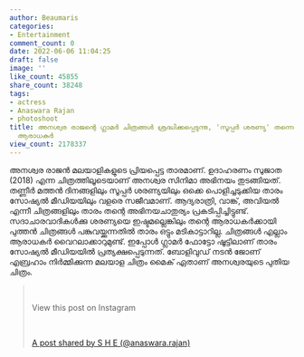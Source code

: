 ```yaml
---
author: Beaumaris
categories:
- Entertainment
comment_count: 0
date: 2022-06-06 11:04:25
draft: false
image: ''
like_count: 45855
share_count: 38248
tags:
- actress
- Anaswara Rajan
- photoshoot
title: അനശ്വര രാജന്റെ ഗ്ലാമർ ചിത്രങ്ങൾ ശ്രദ്ധിക്കപ്പെടുന്നു, 'സൂപ്പർ ശരണ്യ' തന്നെയെന്ന്
  ആരാധകർ
view_count: 2178337
---
```


അനശ്വര രാജൻ മലയാളികളുടെ പ്രിയപ്പെട്ട താരമാണ്. ഉദാഹരണം സുജാത (2018) എന്ന ചിത്രത്തിലൂടെയാണ് അനശ്വര സിനിമാ അഭിനയം തുടങ്ങിയത്. തണ്ണീർ മത്തൻ ദിനങ്ങളിലും സൂപ്പർ ശരണ്യയിലും ഒക്കെ പൊളിച്ചടുക്കിയ താരം സോഷ്യൽ മീഡിയയിലും വളരെ സജീവമാണ്. ആദ്യരാത്രി, വാങ്ക്, അവിയൽ എന്നീ ചിത്രങ്ങളിലും താരം തന്റെ അഭിനയചാതുര്യം പ്രകടിപ്പിച്ചിട്ടുണ്ട്. സദാചാരവാദികൾക്കു ശരണ്യയെ ഇഷ്ടമല്ലെങ്കിലും തന്റെ ആരാധകർക്കായി പുത്തൻ ചിത്രങ്ങൾ പങ്കുവയ്ക്കുന്നതിൽ താരം ഒട്ടും മടികാട്ടാറില്ല. ചിത്രങ്ങൾ എല്ലാം ആരാധകർ വൈറലാക്കാറുമുണ്ട്. ഇപ്പോൾ ഗ്ലാമർ ഫോട്ടോ ഷൂട്ടിലാണ് താരം സോഷ്യൽ മീഡിയയിൽ പ്രത്യക്ഷപ്പെടുന്നത്. ബോളിവുഡ് നടൻ ജോണ് എബ്രഹാം നിർമ്മിക്കുന്ന മലയാള ചിത്രം മൈക് ഏതാണ് അനശ്വരയുടെ പുതിയ ചിത്രം. &nbsp; 

> &nbsp; 
> 
> View this post on Instagram
> 
> &nbsp; 
> 
> [A post shared by S H E (@anaswara.rajan)](https://www.instagram.com/p/CebFIFXJ2dF/?utm_source=ig_embed&utm_campaign=loading)